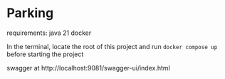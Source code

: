 # Parking

requirements:
java 21
docker

In the terminal, locate the root of this project and run `docker compose up` before starting the project

swagger at http://localhost:9081/swagger-ui/index.html